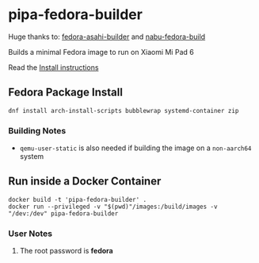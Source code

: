 # pipa-fedora-builder

Huge thanks to: [fedora-asahi-builder](https://github.com/leifliddy/asahi-fedora-builder) and [nabu-fedora-build](https://github.com/nik012003/nabu-fedora-builder)

Builds a minimal Fedora image to run on Xiaomi Mi Pad 6

Read the [Install instructions](install.md)

## Fedora Package Install

```dnf install arch-install-scripts bubblewrap systemd-container zip```

### Building Notes

- ```qemu-user-static``` is also needed if building the image on a ```non-aarch64``` system  

## Run inside a Docker Container

```
docker build -t 'pipa-fedora-builder' . 
docker run --privileged -v "$(pwd)"/images:/build/images -v "/dev:/dev" pipa-fedora-builder
```

### User Notes

1. The root password is **fedora**
